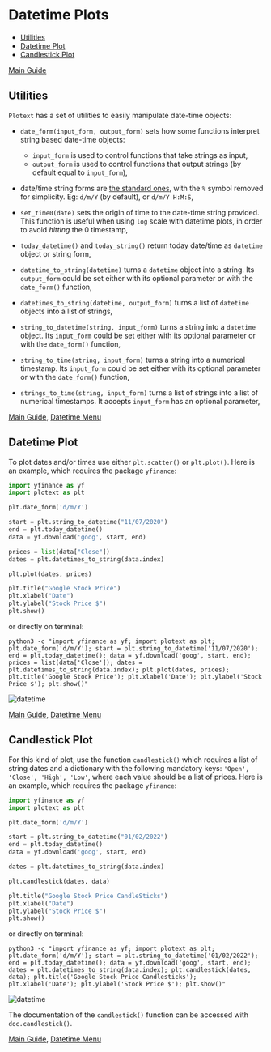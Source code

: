 # Datetime Plots
- [Utilities](https://github.com/piccolomo/plotext/blob/master/readme/datetime.md#utilities)
- [Datetime Plot](https://github.com/piccolomo/plotext/blob/master/readme/datetime.md#datetime-plot)
- [Candlestick Plot](https://github.com/piccolomo/plotext/blob/master/readme/datetime.md#candlestick-plot)

[Main Guide](https://github.com/piccolomo/plotext#guide)


## Utilities
`Plotext` has a set of utilities to easily manipulate date-time objects:

- `date_form(input_form, output_form)` sets how some functions interpret string based date-time objects:
    - `input_form` is used to control functions that take strings as input,
    - `output_form` is used to control functions that output strings (by default equal to `input_form`),

- date/time string forms are [the standard ones](https://docs.python.org/3/library/datetime.html#strftime-and-strptime-format-codes), with the `%` symbol removed for simplicity. Eg: `d/m/Y` (by default), or `d/m/Y H:M:S`,

- `set_time0(date)` sets the origin of time to the date-time string provided. This function is useful when using `log` scale with datetime plots, in order to avoid *hitting* the 0 timestamp,

- `today_datetime()` and `today_string()` return today date/time as `datetime` object or string form,

- `datetime_to_string(datetime)` turns a `datetime` object into a string. Its `output_form` could be set either with its optional parameter or with the `date_form()` function,

- `datetimes_to_string(datetime, output_form)` turns a list of `datetime` objects into a list of strings,

- `string_to_datetime(string, input_form)` turns a string into a `datetime` object. Its `input_form` could be set either with its optional parameter or with the `date_form()` function,

- `string_to_time(string, input_form)` turns a string into a numerical timestamp. Its `input_form` could be set either with its optional parameter or with the `date_form()` function,

- `strings_to_time(string, input_form)` turns a list of strings into a list of numerical timestamps. It accepts `input_form` has an optional parameter,

[Main Guide](https://github.com/piccolomo/plotext#guide), [Datetime Menu](https://github.com/piccolomo/plotext/blob/master/readme/datetime.md#datetime-plots)


## Datetime Plot
To plot dates and/or times use either `plt.scatter()` or `plt.plot()`. Here is an example, which requires the package `yfinance`:

```python
import yfinance as yf
import plotext as plt

plt.date_form('d/m/Y')

start = plt.string_to_datetime("11/07/2020")
end = plt.today_datetime()
data = yf.download('goog', start, end)

prices = list(data["Close"])
dates = plt.datetimes_to_string(data.index)

plt.plot(dates, prices)

plt.title("Google Stock Price")
plt.xlabel("Date")
plt.ylabel("Stock Price $")
plt.show()
```
or directly on terminal:
```console
python3 -c "import yfinance as yf; import plotext as plt; plt.date_form('d/m/Y'); start = plt.string_to_datetime('11/07/2020'); end = plt.today_datetime(); data = yf.download('goog', start, end); prices = list(data['Close']); dates = plt.datetimes_to_string(data.index); plt.plot(dates, prices); plt.title('Google Stock Price'); plt.xlabel('Date'); plt.ylabel('Stock Price $'); plt.show()"
```

![datetime](https://raw.githubusercontent.com/piccolomo/plotext/master/images/datetime.png)

[Main Guide](https://github.com/piccolomo/plotext#guide), [Datetime Menu](https://github.com/piccolomo/plotext/blob/master/readme/datetime.md#datetime-plots)


## Candlestick Plot
For this kind of plot, use the function `candlestick()` which requires a list of string dates and a dictionary with the following mandatory keys: `'Open', 'Close', 'High', 'Low'`, where each value should be a list of prices. Here is an example, which requires the package `yfinance`:

```python
import yfinance as yf
import plotext as plt

plt.date_form('d/m/Y')

start = plt.string_to_datetime("01/02/2022")
end = plt.today_datetime()
data = yf.download('goog', start, end)

dates = plt.datetimes_to_string(data.index)

plt.candlestick(dates, data)

plt.title("Google Stock Price CandleSticks")
plt.xlabel("Date")
plt.ylabel("Stock Price $")
plt.show()
```
or directly on terminal:
```console
python3 -c "import yfinance as yf; import plotext as plt; plt.date_form('d/m/Y'); start = plt.string_to_datetime('01/02/2022'); end = plt.today_datetime(); data = yf.download('goog', start, end); dates = plt.datetimes_to_string(data.index); plt.candlestick(dates, data); plt.title('Google Stock Price Candlesticks'); plt.xlabel('Date'); plt.ylabel('Stock Price $'); plt.show()"
```

![datetime](https://raw.githubusercontent.com/piccolomo/plotext/master/images/candlestick.png)

The documentation of the `candlestick()` function can be accessed with `doc.candlestick()`.

[Main Guide](https://github.com/piccolomo/plotext#guide), [Datetime Menu](https://github.com/piccolomo/plotext/blob/master/readme/datetime.md#datetime-plots)
